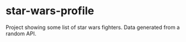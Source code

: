 # star-wars-profile
Project showing some list of star wars fighters. Data generated from a random API. 
